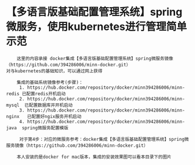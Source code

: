 # 【多语言版基础配置管理系统】spring微服务，使用kubernetes进行管理简单示范

     
        这里的内容承接 docker集成【多语言版基础配置管理系统】spring微服务镜像（https://github.com/394286006/minn-docker.git）
    对与kubernetes的基础知识，可以通过网上获得
    
        集成的基础系统镜像参考(步骤)：
         1. https://hub.docker.com/repository/docker/minn394286006/minn-redis 已配置redis开机启动
         2. https://hub.docker.com/repository/docker/minn394286006/minn-mysql  已配置数据库并开机启动
         3. https://hub.docker.com/repository/docker/minn394286006/minn-nginx   已配置好ngix服务开机启动
         4. https://hub.docker.com/repository/docker/minn394286006/minn-java  spring微服务配置模版
           
         对于第4步：对应的微服务参考：docker集成【多语言版基础配置管理系统】spring微服务镜像（https://github.com/394286006/minn-docker.git）
          
        本人安装的是docker for mac版本，集成的安装效果图可以看本目录下的图片
          
       
          
        

